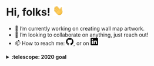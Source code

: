 # Hi, folks! <img src="https://raw.githubusercontent.com/mtellis2/mtellis2/main/wave.gif" width="30px">


- 🔭 I’m currently working on creating wall map artwork.
- 👯 I’m looking to collaborate on anything, just reach out!
- 📫 How to reach me: <a href="https://github.com/mtellis2"><img src="https://raw.githubusercontent.com/mtellis2/mtellis2/main/github.svg" width="20px"></a>, or on <a href="https://www.linkedin.com/in/michael-ellis-72962276/"><img src="https://raw.githubusercontent.com/mtellis2/mtellis2/main/linkedin.svg" width="20px"></a>


<details>
  <summary><b>:telescope: 2020 goal</b></summary>
  I recently had a son and I'd like to develop an educational game that you would be able to interact with and play in the next few months. 🎮 👶
</details>

